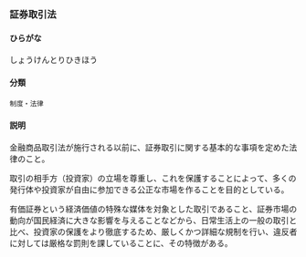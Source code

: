 <div style="display:none;">

## [あ行](securities-terms?id=あ行)
## [か行](securities-terms?id=か行)
## [さ行](securities-terms?id=さ行)

</div>

### 証券取引法

#### ひらがな

しょうけんとりひきほう

#### 分類

`制度・法律`

#### 説明

金融商品取引法が施行される以前に、証券取引に関する基本的な事項を定めた法律のこと。
 
取引の相手方（投資家）の立場を尊重し、これを保護することによって、多くの発行体や投資家が自由に参加できる公正な市場を作ることを目的としている。
 
有価証券という経済価値の特殊な媒体を対象とした取引であること、証券市場の動向が国民経済に大きな影響を与えることなどから、日常生活上の一般の取引と比べ、投資家の保護をより徹底するため、厳しくかつ詳細な規制を行い、違反者に対しては厳格な罰則を課していることに、その特徴がある。

<div style="display:none;">

## [た行](securities-terms?id=た行)
## [な行](securities-terms?id=な行)
## [は行](securities-terms?id=は行)
## [ま行](securities-terms?id=ま行)
## [や行](securities-terms?id=や行)
## [ら行](securities-terms?id=ら行)
## [わ行](securities-terms?id=わ行)
## [英数字・記号](securities-terms?id=英数字・記号)

</div>

